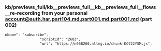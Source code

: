 ### kb/previews_full/kb__previews_full__kb__previews_full__flows__re-recording from your personal account@auth.har.part104.md.part001.md.part001.md (part 002)

```md
nName": "subscribe",
                "scriptId": "2603",
                "url": "https://n958200.alteg.io/chunk-KO722YSM.js",
          
```

```

